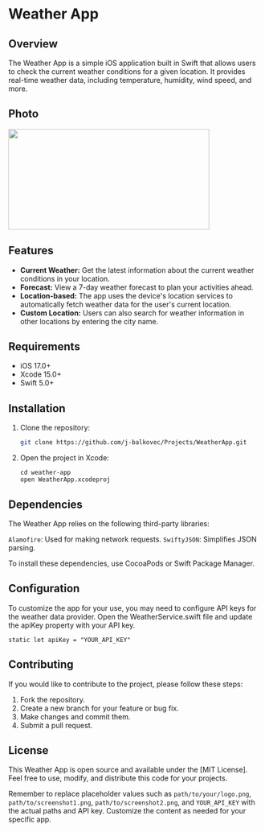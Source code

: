# Weather App

## Overview

The Weather App is a simple iOS application built in Swift that allows users to check the current weather conditions for a given location. It provides real-time weather data, including temperature, humidity, wind speed, and more.

## Photo
<img src="https://github.com/j-balkovec/Projects/blob/main/WeatherApp/SShot.PNG" height="200" width="400">



## Features

- **Current Weather:** Get the latest information about the current weather conditions in your location.
- **Forecast:** View a 7-day weather forecast to plan your activities ahead.
- **Location-based:** The app uses the device's location services to automatically fetch weather data for the user's current location.
- **Custom Location:** Users can also search for weather information in other locations by entering the city name.

## Requirements

- iOS 17.0+
- Xcode 15.0+
- Swift 5.0+

## Installation

1. Clone the repository:
    
    ```bash
    git clone https://github.com/j-balkovec/Projects/WeatherApp.git
    ```
2. Open the project in Xcode:
    ```
    cd weather-app
    open WeatherApp.xcodeproj
    ```
## Dependencies

The Weather App relies on the following third-party libraries:

`Alamofire`: Used for making network requests.
`SwiftyJSON`: Simplifies JSON parsing.

To install these dependencies, use CocoaPods or Swift Package Manager.

## Configuration

To customize the app for your use, you may need to configure API keys for the weather data provider. Open the WeatherService.swift file and update the apiKey property with your API key.
```
static let apiKey = "YOUR_API_KEY"
```

## Contributing

If you would like to contribute to the project, please follow these steps:

1. Fork the repository.
2. Create a new branch for your feature or bug fix.
3. Make changes and commit them.
4. Submit a pull request.

## License

This Weather App is open source and available under the [MIT License].
Feel free to use, modify, and distribute this code for your projects.


Remember to replace placeholder values such as `path/to/your/logo.png`, `path/to/screenshot1.png`, `path/to/screenshot2.png`, and `YOUR_API_KEY` with the actual paths and API key. Customize the content as needed for your specific app.
